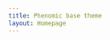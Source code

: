 ```yaml
---
title: Phenomic base theme
layout: Homepage
---
```

<!---
  Content here not used, see ``src/layouts/Homepage``
  Please edit PageError layout instead.
-->
